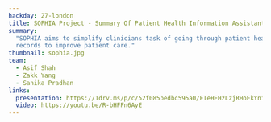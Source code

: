 ```yaml
---
hackday: 27-london
title: SOPHIA Project - Summary Of Patient Health Information Assistant
summary:
  "SOPHIA aims to simplify clinicians task of going through patient health
  records to improve patient care."
thumbnail: sophia.jpg
team:
  - Asif Shah
  - Zakk Yang
  - Sanika Pradhan
links:
  presentation: https://1drv.ms/p/c/52f085bedbc595a0/ETeHEHzLzjRHoEkYni_P3e8BqSmRoxz0_IfXiRFpxc0CYQ
  video: https://youtu.be/R-bHFFn6AyE
---
```

